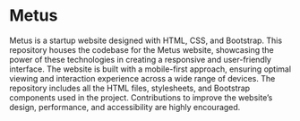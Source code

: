 # Metus
 Metus is a startup website designed with HTML, CSS, and Bootstrap. This repository houses the codebase for the Metus website, showcasing the power of these technologies in creating a responsive and user-friendly interface. The website is built with a mobile-first approach, ensuring optimal viewing and interaction experience across a wide range of devices. The repository includes all the HTML files, stylesheets, and Bootstrap components used in the project. Contributions to improve the website’s design, performance, and accessibility are highly encouraged.
